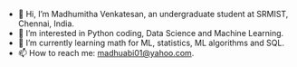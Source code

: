 - 👋 Hi, I’m Madhumitha Venkatesan, an undergraduate student at SRMIST, Chennai, India.
- 👀 I’m interested in Python coding, Data Science and Machine Learning.
- 🌱 I’m currently learning math for ML, statistics, ML algorithms and SQL.
- 📫 How to reach me: madhuabi01@yahoo.com.

<!---
vmadhuuu/vmadhuuu is a ✨ special ✨ repository because its `README.md` (this file) appears on your GitHub profile.
You can click the Preview link to take a look at your changes.
--->
